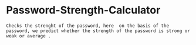 # Password-Strength-Calculator
    Checks the strenght of the password, here  on the basis of the password, we predict whether the strength of the password is strong or weak or average .
